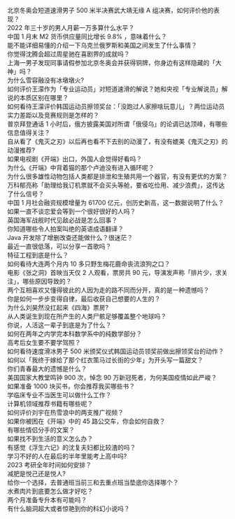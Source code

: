 北京冬奥会短道速滑男子 500 米半决赛武大靖无缘 A 组决赛，如何评价他的表现？  
2022 年三十岁的男人月薪一万多算什么水平？  
中国 1 月末 M2 货币供应量同比增长 9.8% ，意味着什么？  
能不能详细易懂的介绍一下乌克兰俄罗斯和美国之间发生了什么事情？  
你觉得沈腾会超过周星驰在喜剧界的成就吗？  
上海一男子发现同事请假参加北京冬奥会并获得铜牌，你身边有这样隐藏的「大神」吗？  
为什么雪容融没有冰墩墩火?  
如何评价王濛作为「专业运动员」对短道速滑的解说？她和央视「专业解说员」解说的本质区别在哪里？  
如何看待王濛评价韩国运动员擦领奖台：「没跑过人家擦啥玩意儿」？两位运动员实力差距以及竞赛规则是怎样的？  
普京拜登通话 1 小时后，俄方披露美国对所谓「俄侵乌」的论调已达顶峰，有哪些信息值得关注？  
自从看了《鬼灭之刃》以后再也看不下去别的动漫了，有没有媲美《鬼灭之刃》的动漫推荐?  
如果电视剧《开端》出口，外国人会觉得好看吗？  
为什么《开端》中背着猫的那个卢迪没有进入循环呢？  
为什么很多雄性动物包括人类都是排泄和生殖共用一个器官，有没有更优的方案？  
万科郁亮称「助理给我订机票就不会买头等舱，要省吃俭用、减少浪费」，这传达了什么信号？  
中国 1 月社会融资规模增量为 61700 亿元，创历史新高，这一数据说明了什么？  
如果一直不谈恋爱会等到一个很好很好的人吗？  
英国海军战舰时代见敌必战是怎么回事？  
你知道哪些令人拍案叫绝的英语成语翻译？  
Java 开发除了增删改查还能做什么？很迷茫？  
最近一直很低落，可以分享一首歌吗？  
特征工程到底是什么？  
如何看待大连两个月内 10 多只野生梅花鹿命丧流浪狗之口？  
电影《张之洞》首映当天仅 2 人观看，票房共 90 元，导演发声称「排片少，求关注」，哪些原因导致的？  
两个互相喜欢又懂得彼此的人因为走的路不同而分开，真的是一种遗憾吗？  
你是如何一步步变得自律，最后收获自己想要的人生的？  
为什么刘昊然没扛起来《四海》票房?  
从人类诞生到现在所产生的人类尸骸足够覆盖整个地球吗？  
你说，人活这一辈子到底是为了什么？  
如何在两年之内学完本科数学系中的纯数学部分？  
高考后女生要不要学驾照？  
如何看待速度滑冰男子 500 米颁奖仪式韩国运动员领奖前做出擦领奖台的动作？  
如何以「我终于嫁给了那个红衣策马过长街的少年」为开头写一篇甜文？  
你们青春最大的遗憾是什么？  
美国国家大教堂鸣钟 900 次，悼念 90 万新冠死者，为何美国疫情如此严峻？  
如果准备 1000 块买书，你会推荐我买哪些书？  
学临床专业不当医生可以做什么工作？  
计算机领域推荐书籍有哪些呢？  
如何评价刘宇在热雪浪中的两支推广视频？  
如果你被困在《开端》中的 45 路公交车，你会如何自救？  
有哪些情侣分手的文案？  
如果找不到生活的意义怎么办？  
有感觉《浮生六记》的沈复夫妇都比较渣的吗？  
学习不好的人在最后的半年里能考上高中吗?  
2023 考研全年时间如何安排？  
减肥是悦己还是悦人?  
给你一个选择，去普通班当前三和去重点班当垫底你选择哪个？  
水煮肉片到底要怎么做才好吃？  
两个月准备专升本有可能吗？  
有什么脑洞超大或者惊艳到你的科幻小说吗？  
